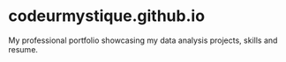 # codeurmystique.github.io
My professional portfolio showcasing my data analysis projects, skills and resume.
